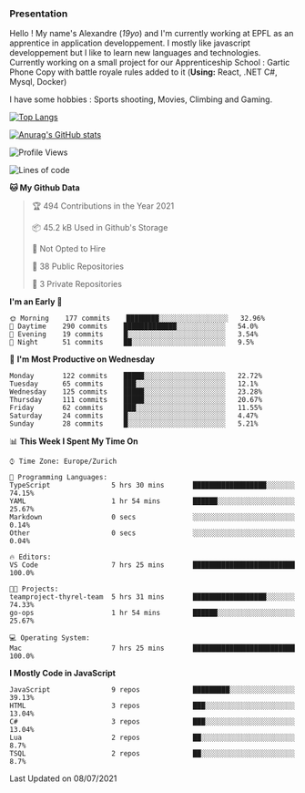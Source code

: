 ### Presentation



Hello ! My name's Alexandre (_19yo_) and I'm currently working at EPFL as an apprentice in application developpement. I mostly like javascript developpement but I like to learn new languages and technologies. Currently working on a small project for our Apprenticeship School : Gartic Phone Copy with battle royale rules added to it (**Using:** React, .NET C#, Mysql, Docker)

I have some hobbies : Sports shooting, Movies, Climbing and Gaming.

[![Top Langs](https://github-readme-stats.vercel.app/api/top-langs/?username=tacticsch&layout=compact&langs_count=8&theme=react)](https://github.com/anuraghazra/github-readme-stats)

[![Anurag's GitHub stats](https://github-readme-stats.vercel.app/api?username=tacticsch&theme=react&show_icons=true&count_private=true)](https://github.com/anuraghazra/github-readme-stats)

<!--START_SECTION:waka-->
![Profile Views](http://img.shields.io/badge/Profile%20Views-0-blue)

![Lines of code](https://img.shields.io/badge/From%20Hello%20World%20I%27ve%20Written-111960%20lines%20of%20code-blue)

**🐱 My Github Data** 

> 🏆 494 Contributions in the Year 2021
 > 
> 📦 45.2 kB Used in Github's Storage 
 > 
> 🚫 Not Opted to Hire
 > 
> 📜 38 Public Repositories 
 > 
> 🔑 3 Private Repositories  
 > 
**I'm an Early 🐤** 

```text
🌞 Morning    177 commits    ████████░░░░░░░░░░░░░░░░░   32.96% 
🌆 Daytime    290 commits    █████████████░░░░░░░░░░░░   54.0% 
🌃 Evening    19 commits     █░░░░░░░░░░░░░░░░░░░░░░░░   3.54% 
🌙 Night      51 commits     ██░░░░░░░░░░░░░░░░░░░░░░░   9.5%

```
📅 **I'm Most Productive on Wednesday** 

```text
Monday       122 commits    █████░░░░░░░░░░░░░░░░░░░░   22.72% 
Tuesday      65 commits     ███░░░░░░░░░░░░░░░░░░░░░░   12.1% 
Wednesday    125 commits    █████░░░░░░░░░░░░░░░░░░░░   23.28% 
Thursday     111 commits    █████░░░░░░░░░░░░░░░░░░░░   20.67% 
Friday       62 commits     ███░░░░░░░░░░░░░░░░░░░░░░   11.55% 
Saturday     24 commits     █░░░░░░░░░░░░░░░░░░░░░░░░   4.47% 
Sunday       28 commits     █░░░░░░░░░░░░░░░░░░░░░░░░   5.21%

```


📊 **This Week I Spent My Time On** 

```text
⌚︎ Time Zone: Europe/Zurich

💬 Programming Languages: 
TypeScript               5 hrs 30 mins       ██████████████████░░░░░░░   74.15% 
YAML                     1 hr 54 mins        ██████░░░░░░░░░░░░░░░░░░░   25.67% 
Markdown                 0 secs              ░░░░░░░░░░░░░░░░░░░░░░░░░   0.14% 
Other                    0 secs              ░░░░░░░░░░░░░░░░░░░░░░░░░   0.04%

🔥 Editors: 
VS Code                  7 hrs 25 mins       █████████████████████████   100.0%

🐱‍💻 Projects: 
teamproject-thyrel-team  5 hrs 31 mins       ██████████████████░░░░░░░   74.33% 
go-ops                   1 hr 54 mins        ██████░░░░░░░░░░░░░░░░░░░   25.67%

💻 Operating System: 
Mac                      7 hrs 25 mins       █████████████████████████   100.0%

```

**I Mostly Code in JavaScript** 

```text
JavaScript               9 repos             █████████░░░░░░░░░░░░░░░░   39.13% 
HTML                     3 repos             ███░░░░░░░░░░░░░░░░░░░░░░   13.04% 
C#                       3 repos             ███░░░░░░░░░░░░░░░░░░░░░░   13.04% 
Lua                      2 repos             ██░░░░░░░░░░░░░░░░░░░░░░░   8.7% 
TSQL                     2 repos             ██░░░░░░░░░░░░░░░░░░░░░░░   8.7%

```



 Last Updated on 08/07/2021
<!--END_SECTION:waka-->
